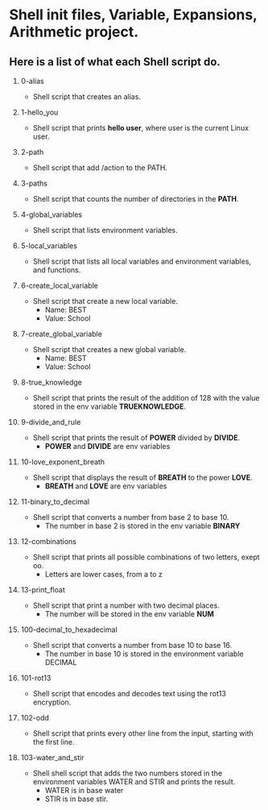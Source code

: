 # Shell init files, Variable, Expansions, Arithmetic project.
## Here is a list of what each Shell script do.

1. 0-alias
   - Shell script that creates an alias.

2. 1-hello_you
   - Shell script that prints **hello user**, where user is the current Linux user.

3. 2-path
   - Shell script that add /action to the PATH.

4. 3-paths
   - Shell script that counts the number of directories in the **PATH**.

5. 4-global_variables
   - Shell script that lists environment variables.

6. 5-local_variables
   - Shell script that lists all local variables and environment variables, and functions.

7. 6-create_local_variable
   - Shell script that create a new local variable.
     - Name: BEST
     - Value: School

8. 7-create_global_variable
   - Shell script that creates a new global variable.
     - Name: BEST
     - Value: School

9. 8-true_knowledge
   - Shell script that prints the result of the addition of 128 with the value stored in the env variable **TRUEKNOWLEDGE**.

10. 9-divide_and_rule
    - Shell script that prints the result of **POWER** divided by **DIVIDE**.
      - **POWER** and **DIVIDE** are env variables

11. 10-love_exponent_breath
    - Shell script that displays the result of **BREATH** to the power **LOVE**.
      - **BREATH** and **LOVE** are env variables

12. 11-binary_to_decimal
    - Shell script that converts a number from base 2 to base 10.
      - The number in base 2 is stored in the env variable **BINARY**

13. 12-combinations
    - Shell script that prints all possible combinations of two letters, exept oo.
      - Letters are lower cases, from a to z

14. 13-print_float
    - Shell script that print a number with two decimal places.
      - The number will be stored in the env variable **NUM**

15. 100-decimal_to_hexadecimal
    - Shell script that converts a number from base 10 to base 16.
      - The number in base 10 is stored in the environment variable DECIMAL

16. 101-rot13
    - Shell script that encodes and decodes text using the rot13 encryption.

17. 102-odd
    - Shell script that prints every other line from the input, starting with the first line.

18. 103-water_and_stir
    - Shell shell script that adds the two numbers stored in the environment variables WATER and STIR and prints the result.
      - WATER is in base water
      - STIR is in base stir.

